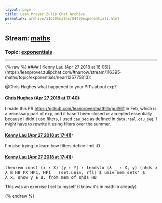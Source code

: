 ```yaml
---
layout: page
title: Lean Prover Zulip Chat Archive 
permalink: archive/116395maths/54459exponentials.html
---
```


## Stream: [maths](https://leanprover-community.github.io/archive/116395maths/index.html)
### Topic: [exponentials](https://leanprover-community.github.io/archive/116395maths/54459exponentials.html)

---

<base href="https://leanprover.zulipchat.com">
{% raw %}
#### [ Kenny Lau (Apr 27 2018 at 16:06)](https://leanprover.zulipchat.com/#narrow/stream/116395-maths/topic/exponentials/near/125775813):
<p><span class="user-mention" data-user-id="110044">@Chris Hughes</span> what happened to your PR's about exp?</p>

#### [ Chris Hughes (Apr 27 2018 at 17:40)](https://leanprover.zulipchat.com/#narrow/stream/116395-maths/topic/exponentials/near/125779790):
<p>I made this PR <a href="https://github.com/leanprover/mathlib/pull/61" target="_blank" title="https://github.com/leanprover/mathlib/pull/61">https://github.com/leanprover/mathlib/pull/61</a> in Feb, which is a necessary part of exp, and it hasn't been closed or accepted essentially because I didn't use filters, I used <code>cau_seq</code> as defined in <code>data.real.cau_seq</code>. I might have to rewrite it using filters over the summer.</p>

#### [ Kenny Lau (Apr 27 2018 at 17:41)](https://leanprover.zulipchat.com/#narrow/stream/116395-maths/topic/exponentials/near/125779805):
<p>I'm also trying to learn how filters define limit :D</p>

#### [ Kenny Lau (Apr 27 2018 at 17:41)](https://leanprover.zulipchat.com/#narrow/stream/116395-maths/topic/exponentials/near/125779817):
<div class="codehilite"><pre><span></span><span class="kn">theorem</span> <span class="n">const</span> <span class="o">(</span><span class="n">x</span> <span class="o">:</span> <span class="n">X</span><span class="o">)</span> <span class="o">(</span><span class="n">y</span> <span class="o">:</span> <span class="n">Y</span><span class="o">)</span> <span class="o">:</span> <span class="n">tendsto</span> <span class="o">(</span><span class="bp">λ</span> <span class="bp">_</span> <span class="o">:</span> <span class="n">X</span><span class="o">,</span> <span class="n">y</span><span class="o">)</span> <span class="o">(</span><span class="n">nhds</span> <span class="n">x</span><span class="o">)</span> <span class="o">(</span><span class="n">nhds</span> <span class="n">y</span><span class="o">)</span> <span class="o">:=</span>
<span class="bp">λ</span> <span class="n">B</span> <span class="n">HB</span> <span class="n">FX</span> <span class="n">HF1</span><span class="o">,</span> <span class="n">HF1</span> <span class="bp">_</span> <span class="bp">⟨</span><span class="n">set</span><span class="bp">.</span><span class="n">univ</span><span class="o">,</span> <span class="n">rfl</span><span class="bp">⟩</span> <span class="err">$</span> <span class="n">univ_mem_sets&#39;</span> <span class="err">$</span>
<span class="bp">λ</span> <span class="n">x</span><span class="o">,</span> <span class="k">show</span> <span class="n">y</span> <span class="err">∈</span> <span class="n">B</span><span class="o">,</span> <span class="k">from</span> <span class="n">mem_of_nhds</span> <span class="n">HB</span>
</pre></div>


<p>This was an exercise I set to myself (I know it's in mathlib already)</p>


{% endraw %}
